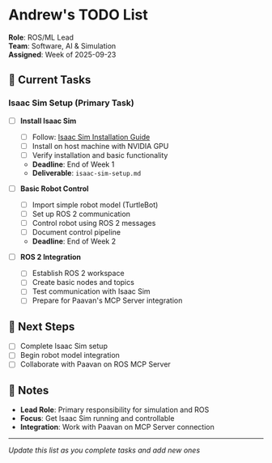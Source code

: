 # Andrew's TODO List

**Role**: ROS/ML Lead  
**Team**: Software, AI & Simulation  
**Assigned**: Week of 2025-09-23

## 🎯 Current Tasks

### Isaac Sim Setup (Primary Task)
- [ ] **Install Isaac Sim**
  - [ ] Follow: [Isaac Sim Installation Guide](https://docs.omniverse.nvidia.com/isaacsim/latest/installation/install_workstation.html)
  - [ ] Install on host machine with NVIDIA GPU
  - [ ] Verify installation and basic functionality
  - **Deadline**: End of Week 1
  - **Deliverable**: `isaac-sim-setup.md`

- [ ] **Basic Robot Control**
  - [ ] Import simple robot model (TurtleBot)
  - [ ] Set up ROS 2 communication
  - [ ] Control robot using ROS 2 messages
  - [ ] Document control pipeline
  - **Deadline**: End of Week 2

- [ ] **ROS 2 Integration**
  - [ ] Establish ROS 2 workspace
  - [ ] Create basic nodes and topics
  - [ ] Test communication with Isaac Sim
  - [ ] Prepare for Paavan's MCP Server integration

## 🔄 Next Steps
- [ ] Complete Isaac Sim setup
- [ ] Begin robot model integration
- [ ] Collaborate with Paavan on ROS MCP Server

## 📝 Notes
- **Lead Role**: Primary responsibility for simulation and ROS
- **Focus**: Get Isaac Sim running and controllable
- **Integration**: Work with Paavan on MCP Server connection

---

*Update this list as you complete tasks and add new ones*
